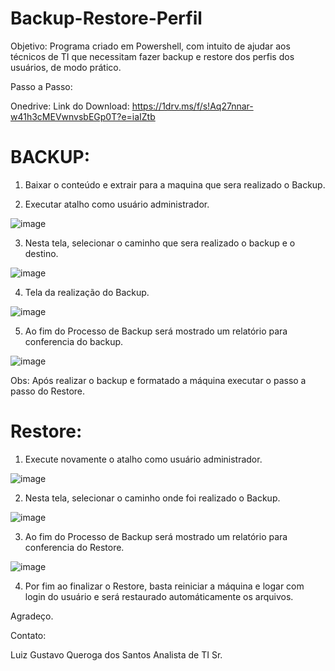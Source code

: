 # Backup-Restore-Perfil

Objetivo: Programa criado em Powershell, com intuito de ajudar aos técnicos de TI que necessitam fazer backup e restore dos perfis dos usuários, de modo prático.

Passo a Passo:

Onedrive: Link do Download: https://1drv.ms/f/s!Aq27nnar-w41h3cMEVwnvsbEGp0T?e=iaIZtb

# BACKUP:

1) Baixar o conteúdo  e extrair para a maquina que sera realizado o Backup.

2) Executar atalho como usuário administrador.

![image](https://user-images.githubusercontent.com/126285028/226122679-93303df5-2d4d-4173-9470-80498fff8e1a.png)

3) Nesta tela, selecionar o caminho que sera realizado o backup e o destino.
 
![image](https://user-images.githubusercontent.com/126285028/226124543-146d71ea-0de2-465c-bd31-67b9030d2d85.png)

4) Tela da realização do Backup.

![image](https://user-images.githubusercontent.com/126285028/226125152-0c62b1ab-826b-4243-8ad1-23e51be0b8fc.png)

5) Ao fim do Processo de Backup será mostrado um relatório para conferencia do backup.

![image](https://user-images.githubusercontent.com/126285028/226123820-2ab47c1c-5e2e-41f4-b2f2-48d9d45d38d7.png)

Obs: Após realizar o backup e formatado a máquina executar o passo a passo do Restore.

# Restore:

1) Execute novamente o atalho como usuário administrador.

![image](https://user-images.githubusercontent.com/126285028/226122679-93303df5-2d4d-4173-9470-80498fff8e1a.png)

2) Nesta tela, selecionar o caminho onde foi realizado o Backup.

![image](https://user-images.githubusercontent.com/126285028/226125674-0518834a-56fa-4fc2-8301-33849b246f71.png)

3) Ao fim do Processo de Backup será mostrado um relatório para conferencia do Restore.

![image](https://user-images.githubusercontent.com/126285028/226123921-6df85583-69fe-4291-9e60-e3d059e666a8.png)

4) Por fim ao finalizar o Restore, basta reiniciar a máquina e logar com login do usuário e será restaurado automáticamente os arquivos.

Agradeço.

Contato:

Luiz Gustavo Queroga dos Santos
Analista de TI Sr.

